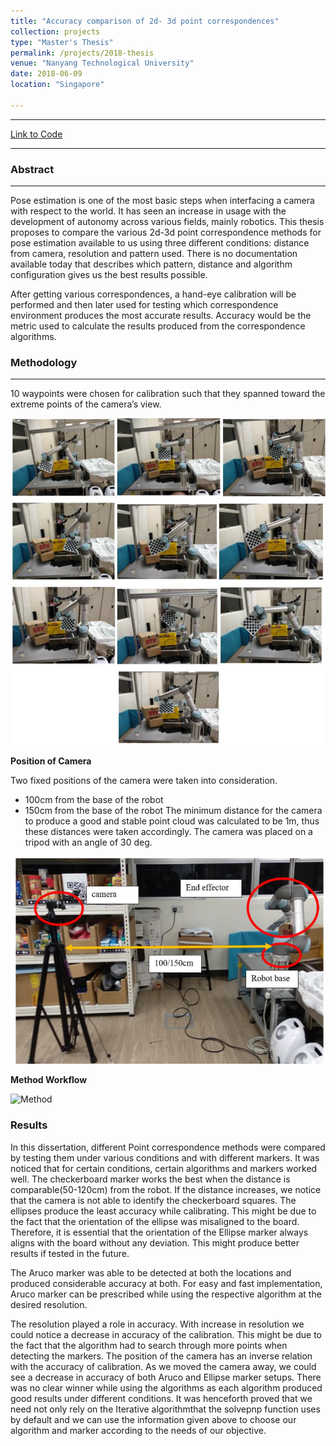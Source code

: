 ```yaml
---
title: "Accuracy comparison of 2d- 3d point correspondences"
collection: projects
type: "Master's Thesis"
permalink: /projects/2018-thesis
venue: "Nanyang Technological University"
date: 2018-06-09
location: "Singapore"

---
```



---

[Link to Code](https://github.com/srinath2468/Pose-estimation-comparison.git)

---

### Abstract

---

Pose estimation is one of the most basic steps when interfacing a camera with respect to the world. It has seen an increase in usage with the development of autonomy across various fields, mainly robotics. This thesis proposes to compare the various 2d-3d point correspondence methods for pose estimation available to us using three different conditions: distance from camera, resolution and pattern used. There is no documentation available today that describes which pattern, distance and algorithm configuration gives us the best results possible.

 After getting various correspondences, a hand-eye calibration will be performed and then later used for testing which correspondence environment produces the most accurate results. Accuracy would be the metric used to calculate the results produced from the correspondence algorithms.
### Methodology

---
10 waypoints were chosen for calibration such that they spanned toward the extreme points of the camera’s view.

![Waypoints](/images/RobotPoses.PNG)

**Position of Camera**

Two fixed positions of the camera were taken into consideration.

- 100cm from the base of the robot
- 150cm from the base of the robot
The minimum distance for the camera to produce a good and stable point cloud was calculated to be 1m, thus these distances were taken accordingly.
The camera was placed on a tripod with an angle of 30 deg.


![Experiment Setup](/images/experimentSetup.PNG )


**Method Workflow**

![Method](https://srinath2468.github.io/images/method.PNG)


### Results

In this dissertation, different Point correspondence methods were compared by testing them under various conditions and with different markers. It was noticed that for certain conditions, certain algorithms and markers worked well. The checkerboard marker works the best when the distance is comparable(50-120cm) from the robot. If the distance increases, we notice that the camera is not able to identify the checkerboard squares. The ellipses produce the least accuracy while calibrating. This might be due to the fact that the orientation of the ellipse was misaligned to the board. Therefore, it is essential that the orientation of the Ellipse marker always aligns with the board without any deviation. This might produce better results if tested in the future.

The Aruco marker was able to be detected at both the locations and produced considerable accuracy at both. For easy and fast implementation, Aruco marker can be prescribed while using the respective algorithm at the desired resolution. 

The resolution played a role in accuracy. With increase in resolution we could notice a decrease in accuracy of the calibration. This might be due to the fact that the algorithm had to search through more points when detecting the markers. The position of the camera has an inverse relation with the accuracy of calibration. As we moved the camera away, we could see a decrease in accuracy of both Aruco and Ellipse marker setups. There was no clear winner while using the algorithms as each algorithm produced good results under different conditions. It was henceforth proved that we need not only rely on the Iterative algorithmthat the solvepnp function uses by default and we can use the information given above to choose our algorithm and marker according to the needs of our objective.